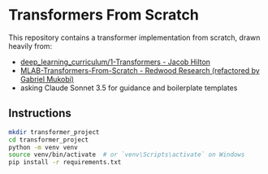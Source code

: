 # Transformers From Scratch

This repository contains a transformer implementation from scratch, drawn heavily from:
- [deep_learning_curriculum/1-Transformers - Jacob Hilton](https://github.com/jacobhilton/deep_learning_curriculum/blob/master/1-Transformers.md)
- [MLAB-Transformers-From-Scratch - Redwood Research (refactored by Gabriel Mukobi)](https://github.com/mukobi/MLAB-Transformers-From-Scratch)
- asking Claude Sonnet 3.5 for guidance and boilerplate templates

## Instructions
```bash
mkdir transformer_project
cd transformer_project
python -m venv venv
source venv/bin/activate  # or `venv\Scripts\activate` on Windows
pip install -r requirements.txt
```
